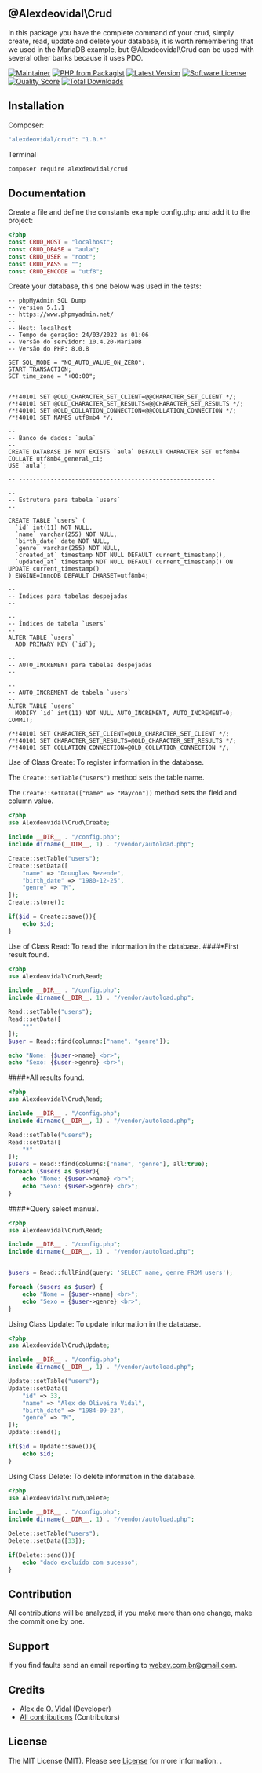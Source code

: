 ## @Alexdeovidal\Crud
In this package you have the complete command of your crud, simply create, read, update and delete your database, it is worth remembering that we used in the MariaDB example, but @Alexdeovidal\Crud can be used with several other banks because it uses PDO.

[![Maintainer](http://img.shields.io/badge/maintainer-@alexdeovidal-blue.svg?style=flat-square)](https://twitter.com/alexdeovidal)
[![PHP from Packagist](https://img.shields.io/packagist/php-v/alexdeovidal/crud.svg?style=flat-square)](https://packagist.org/packages/alexdeovidal/crud)
[![Latest Version](https://img.shields.io/github/release/alexdeovidal/crud.svg?style=flat-square)](https://github.com/alexdeovidal/crud/releases)
[![Software License](https://img.shields.io/badge/license-MIT-brightgreen.svg?style=flat-square)](LICENSE)
[![Quality Score](https://img.shields.io/scrutinizer/g/alexdeovidal/crud.svg?style=flat-square)](https://scrutinizer-ci.com/g/alexdeovidal/crud)
[![Total Downloads](https://img.shields.io/packagist/dt/alexdeovidal/crud.svg?style=flat-square)](https://packagist.org/packages/alexdeovidal/crud)

## Installation

Composer:

```bash
"alexdeovidal/crud": "1.0.*"
```

Terminal

```bash
composer require alexdeovidal/crud
```

## Documentation


Create a file and define the constants example config.php and add it to the project:
```php 
<?php
const CRUD_HOST = "localhost";
const CRUD_DBASE = "aula";
const CRUD_USER = "root";
const CRUD_PASS = "";
const CRUD_ENCODE = "utf8";
```

Create your database, this one below was used in the tests:

```mysql
-- phpMyAdmin SQL Dump
-- version 5.1.1
-- https://www.phpmyadmin.net/
--
-- Host: localhost
-- Tempo de geração: 24/03/2022 às 01:06
-- Versão do servidor: 10.4.20-MariaDB
-- Versão do PHP: 8.0.8

SET SQL_MODE = "NO_AUTO_VALUE_ON_ZERO";
START TRANSACTION;
SET time_zone = "+00:00";


/*!40101 SET @OLD_CHARACTER_SET_CLIENT=@@CHARACTER_SET_CLIENT */;
/*!40101 SET @OLD_CHARACTER_SET_RESULTS=@@CHARACTER_SET_RESULTS */;
/*!40101 SET @OLD_COLLATION_CONNECTION=@@COLLATION_CONNECTION */;
/*!40101 SET NAMES utf8mb4 */;

--
-- Banco de dados: `aula`
--
CREATE DATABASE IF NOT EXISTS `aula` DEFAULT CHARACTER SET utf8mb4 COLLATE utf8mb4_general_ci;
USE `aula`;

-- --------------------------------------------------------

--
-- Estrutura para tabela `users`
--

CREATE TABLE `users` (
  `id` int(11) NOT NULL,
  `name` varchar(255) NOT NULL,
  `birth_date` date NOT NULL,
  `genre` varchar(255) NOT NULL,
  `created_at` timestamp NOT NULL DEFAULT current_timestamp(),
  `updated_at` timestamp NOT NULL DEFAULT current_timestamp() ON UPDATE current_timestamp()
) ENGINE=InnoDB DEFAULT CHARSET=utf8mb4;

--
-- Índices para tabelas despejadas
--

--
-- Índices de tabela `users`
--
ALTER TABLE `users`
  ADD PRIMARY KEY (`id`);

--
-- AUTO_INCREMENT para tabelas despejadas
--

--
-- AUTO_INCREMENT de tabela `users`
--
ALTER TABLE `users`
  MODIFY `id` int(11) NOT NULL AUTO_INCREMENT, AUTO_INCREMENT=0;
COMMIT;

/*!40101 SET CHARACTER_SET_CLIENT=@OLD_CHARACTER_SET_CLIENT */;
/*!40101 SET CHARACTER_SET_RESULTS=@OLD_CHARACTER_SET_RESULTS */;
/*!40101 SET COLLATION_CONNECTION=@OLD_COLLATION_CONNECTION */;
```
Use of Class Create: To register information in the database.

The ```Create::setTable("users")``` method sets the table name.

The ```Create::setData(["name" => "Maycon"])``` method sets the field and column value.
```php
<?php
use Alexdeovidal\Crud\Create;

include __DIR__ . "/config.php";
include dirname(__DIR__, 1) . "/vendor/autoload.php";

Create::setTable("users");
Create::setData([
    "name" => "Douuglas Rezende",
    "birth_date" => "1980-12-25",
    "genre" => "M",
]);
Create::store();

if($id = Create::save()){
    echo $id;
}
```
Use of Class Read: To read the information in the database.
####*First result found.
```php
<?php
use Alexdeovidal\Crud\Read;

include __DIR__ . "/config.php";
include dirname(__DIR__, 1) . "/vendor/autoload.php";

Read::setTable("users");
Read::setData([
    "*"
]);
$user = Read::find(columns:["name", "genre"]);

echo "Nome: {$user->name} <br>";
echo "Sexo: {$user->genre} <br>";

```
####*All results found.
```php
<?php
use Alexdeovidal\Crud\Read;

include __DIR__ . "/config.php";
include dirname(__DIR__, 1) . "/vendor/autoload.php";

Read::setTable("users");
Read::setData([
    "*"
]);
$users = Read::find(columns:["name", "genre"], all:true);
foreach ($users as $user){
    echo "Nome: {$user->name} <br>";
    echo "Sexo: {$user->genre} <br>";
}

```

####*Query select manual.
```php
<?php
use Alexdeovidal\Crud\Read;

include __DIR__ . "/config.php";
include dirname(__DIR__, 1) . "/vendor/autoload.php";


$users = Read::fullFind(query: 'SELECT name, genre FROM users');

foreach ($users as $user) {
    echo "Nome = {$user->name} <br>";
    echo "Sexo = {$user->genre} <br>";
}
```
Using Class Update: To update information in the database.
```php
<?php
use Alexdeovidal\Crud\Update;

include __DIR__ . "/config.php";
include dirname(__DIR__, 1) . "/vendor/autoload.php";

Update::setTable("users");
Update::setData([
    "id" => 33,
    "name" => "Alex de Oliveira Vidal",
    "birth_date" => "1984-09-23",
    "genre" => "M",
]);
Update::send();

if($id = Update::save()){
    echo $id;
}
```
Using Class Delete: To delete information in the database.

```php
<?php
use Alexdeovidal\Crud\Delete;

include __DIR__ . "/config.php";
include dirname(__DIR__, 1) . "/vendor/autoload.php";

Delete::setTable("users");
Delete::setData([33]);

if(Delete::send()){
    echo "dado excluído com sucesso";
}
```

## Contribution

All contributions will be analyzed, if you make more than one change, make the commit one by one.

## Support


If you find faults send an email reporting to webav.com.br@gmail.com.

## Credits

- [Alex de O. Vidal](https://github.com/alexdeovidal) (Developer)
- [All contributions](https://github.com/alexdeovidal/crud/contributors) (Contributors)

## License

The MIT License (MIT). Please see [License](https://github.com/alexdeovidal/crud/LICENSE) for more information.
.